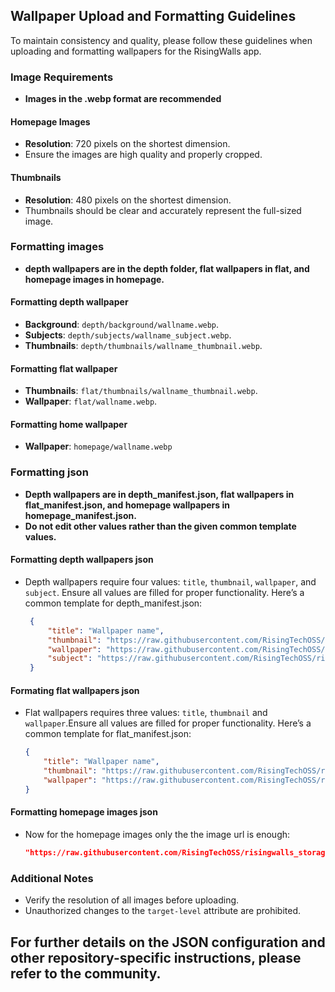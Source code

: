 ## Wallpaper Upload and Formatting Guidelines

To maintain consistency and quality, please follow these guidelines when uploading and formatting wallpapers for the RisingWalls app.

### Image Requirements
- **Images in the .webp format are recommended**

#### Homepage Images
- **Resolution**: 720 pixels on the shortest dimension.
- Ensure the images are high quality and properly cropped.

#### Thumbnails
- **Resolution**: 480 pixels on the shortest dimension.
- Thumbnails should be clear and accurately represent the full-sized image.

### Formatting images
- **depth wallpapers are in the depth folder, flat wallpapers in flat, and homepage images in homepage.**

#### Formatting depth wallpaper
- **Background**: `depth/background/wallname.webp`.   
- **Subjects**: `depth/subjects/wallname_subject.webp`.    
- **Thumbnails**: `depth/thumbnails/wallname_thumbnail.webp`.  

#### Formatting flat wallpaper
- **Thumbnails**: `flat/thumbnails/wallname_thumbnail.webp`.  
- **Wallpaper**: `flat/wallname.webp`.  

#### Formatting home wallpaper
- **Wallpaper**: `homepage/wallname.webp` 

### Formatting json
- **Depth wallpapers are in depth_manifest.json, flat wallpapers in flat_manifest.json, and homepage wallpapers in homepage_manifest.json.**
- **Do not edit other values rather than the given common template values.**

#### Formatting depth wallpapers json
- Depth wallpapers require four values: `title`, `thumbnail`, `wallpaper`, and `subject`. Ensure all values are filled for proper functionality. Here’s a common template for depth_manifest.json:
   ``` json
    {
        "title": "Wallpaper name",
        "thumbnail": "https://raw.githubusercontent.com/RisingTechOSS/risingwalls_storage/fourteen/depth/thumbnails/name_thumbnail.webp",
        "wallpaper": "https://raw.githubusercontent.com/RisingTechOSS/risingwalls_storage/fourteen/depth/backgrounds/name.webp",
        "subject": "https://raw.githubusercontent.com/RisingTechOSS/risingwalls_storage/fourteen/depth/subjects/name_subject.webp"
    }
   ```

#### Formating flat wallpapers json
- Flat wallpapers requires three values: `title`, `thumbnail` and `wallpaper`.Ensure all values are filled for proper functionality. Here’s a common template for flat_manifest.json:
    ``` json
    {
		"title": "Wallpaper name",
		"thumbnail": "https://raw.githubusercontent.com/RisingTechOSS/risingwalls_storage/fourteen/flat/thumbnails/name_thumbnail.webp",
		"wallpaper": "https://raw.githubusercontent.com/RisingTechOSS/risingwalls_storage/fourteen/flat/name.webp"
	}
    ```

#### Formatting homepage images json
- Now for the homepage images only the the image url is enough:
    ```json
    "https://raw.githubusercontent.com/RisingTechOSS/risingwalls_storage/fourteen/homepage/name.webp"
    ```

    
### Additional Notes
- Verify the resolution of all images before uploading.
- Unauthorized changes to the `target-level` attribute are prohibited.

## For further details on the JSON configuration and other repository-specific instructions, please refer to the community.